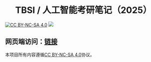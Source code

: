 <center><h1>TBSI / 人工智能考研笔记（2025）</h1></center>

[![CC BY-NC-SA 4.0][cc-by-nc-sa-shield]][cc-by-nc-sa] [![](https://img.shields.io/badge/Author-AkihaTatsu-blue)]([https://github.com/AkihaTatsu])

## 网页端访问：[链接](https://akihatatsu.github.io/Postgraduate-Entrance-Exam/)

本项目所有内容遵循[CC BY-NC-SA 4.0][cc-by-nc-sa]协议。

[cc-by-nc-sa]: http://creativecommons.org/licenses/by-nc-sa/4.0/
[cc-by-nc-sa-shield]: https://img.shields.io/badge/License-CC%20BY--NC--SA%204.0-lightgrey.svg